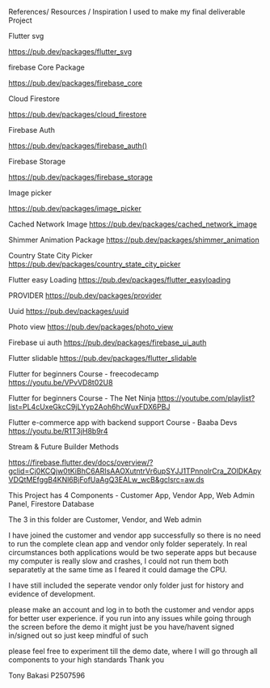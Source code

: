
References/ Resources / Inspiration I used to make my final deliverable Project

Flutter svg 

https://pub.dev/packages/flutter_svg

firebase Core Package

https://pub.dev/packages/firebase_core


Cloud Firestore 

https://pub.dev/packages/cloud_firestore


Firebase Auth

https://pub.dev/packages/firebase_auth()


Firebase Storage 

https://pub.dev/packages/firebase_storage


Image picker

https://pub.dev/packages/image_picker


Cached Network Image
https://pub.dev/packages/cached_network_image
 

Shimmer Animation Package
https://pub.dev/packages/shimmer_animation


Country State City Picker 
https://pub.dev/packages/country_state_city_picker

Flutter easy Loading 
https://pub.dev/packages/flutter_easyloading

PROVIDER
https://pub.dev/packages/provider


Uuid
https://pub.dev/packages/uuid

Photo view
https://pub.dev/packages/photo_view


Firebase ui auth 
https://pub.dev/packages/firebase_ui_auth
 

Flutter  slidable 
https://pub.dev/packages/flutter_slidable

Flutter for beginners Course - freecodecamp
https://youtu.be/VPvVD8t02U8

Flutter for beginners  Course - The Net Ninja
https://youtube.com/playlist?list=PL4cUxeGkcC9jLYyp2Aoh6hcWuxFDX6PBJ

Flutter e-commerce app with backend support Course - Baaba Devs
https://youtu.be/R1T3jH8b9r4

Stream & Future Builder Methods

https://firebase.flutter.dev/docs/overview/?gclid=Cj0KCQjw0tKiBhC6ARIsAAOXutntrVr6upSYJJ1TPnnolrCra_ZOlDKApyVDQtMEfggB4KNl6BjFofUaAgQ3EALw_wcB&gclsrc=aw.ds



This Project has 4 Components - Customer App, Vendor App, Web Admin Panel, Firestore Database

The 3 in this folder are Customer, Vendor, and Web admin

I have joined the customer and vendor app successfully so there is no need to run the complete clean app and vendor only folder seperately. In real circumstances both applications would be two seperate apps but because my computer is really slow and crashes, I could not run them both separatetly at the same time as I feared it could damage the CPU.

I have still included the seperate vendor only folder just for history and evidence of development.

please make an account and log in to both the customer and vendor apps for better user experience. if you run into any issues while going through the screen before the demo it might just be you have/havent signed in/signed out so just keep mindful of such

please feel free to experiment till the demo date, where I will go through all components to your high standards
Thank you

Tony Bakasi 
P2507596
